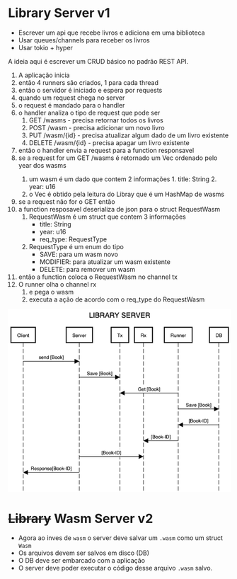 # Library Server v1

- Escrever um api que recebe livros e adiciona em uma biblioteca
- Usar queues/channels para receber os livros
- Usar tokio + hyper

A ideia aqui é escrever um CRUD básico no padrão REST API.

1. A aplicação inicia
2. então 4 runners são criados, 1 para cada thread
3. então o servidor é iniciado e espera por requests
4. quando um request chega no server
5. o request é mandado para o handler
6. o handler analiza o tipo de request que pode ser
   1. GET /wasms - precisa retornar todos os livros
   2. POST /wasm - precisa adicionar um novo livro
   3. PUT /wasm/{id} - precisa atualizar algum dado de um livro existente
   4. DELETE /wasm/{id} - precisa apagar um livro existente
7. então o handler envia a request para a function responsavel
8. se a request for um GET /wasms é retornado um Vec<wasms> ordenado pelo year dos wasms
   1. um wasm é um dado que contem 2 informações 1. title: String 2. year: u16
   2. o Vec<wasm> é obtido pela leitura do Libray que é um HashMap de wasms
9. se a request não for o GET então
10. a function resposavel deserializa de json para o struct RequestWasm
    1. RequestWasm é um struct que contem 3 informações
        - title: String 
        - year: u16
        - req_type: RequestType
    2. RequestType é um enum do tipo
        - SAVE: para um wasm novo
        - MODIFIER: para atualizar um wasm existente
        - DELETE: para remover um wasm
11. então a function coloca o RequestWasm no channel tx
12. O runner olha o channel rx
    1. e pega o wasm
    2. executa a ação de acordo com o req_type do RequestWasm

![](./diagram.png)



# ~~Library~~ Wasm Server v2

- Agora ao inves de `wasm` o server deve salvar um `.wasm` como um struct `Wasm`
- Os arquivos devem ser salvos em disco (DB)
- O DB deve ser embarcado com a aplicação
- O server deve poder executar o código desse arquivo `.wasm` salvo.

